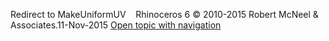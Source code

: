 ---
---

Redirect to MakeUniformUV&#160;
&#160;
Rhinoceros 6 © 2010-2015 Robert McNeel &amp; Associates.11-Nov-2015
 [Open topic with navigation](makeuniformuv.html) 

